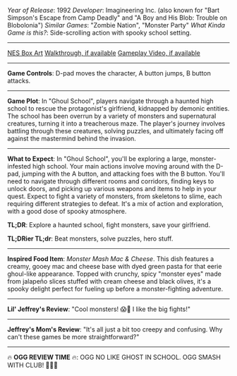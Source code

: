 *Year of Release*: 1992
*Developer*: Imagineering Inc. (also known for "Bart Simpson's Escape from Camp Deadly" and "A Boy and His Blob: Trouble on Blobolonia")
*Similar Games*: "Zombie Nation", "Monster Party"
*What Kinda Game is this?*: Side-scrolling action with spooky school setting.

---
[NES Box Art](https://www.google.com/search?tbm=isch&q=NES+Box+Art+Ghoul+School) 
[Walkthrough, if available](https://www.google.com/search?q=Walkthrough+NES+Ghoul+School)
[Gameplay Video, if available](https://www.youtube.com/results?search_query=gameplay+NES+Ghoul+School) 

- - -
**Game Controls**:
D-pad moves the character, A button jumps, B button attacks.

- - -
**Game Plot**:
In "Ghoul School", players navigate through a haunted high school to rescue the protagonist's girlfriend, kidnapped by demonic entities. The school has been overrun by a variety of monsters and supernatural creatures, turning it into a treacherous maze. The player's journey involves battling through these creatures, solving puzzles, and ultimately facing off against the mastermind behind the invasion.

- - -
**What to Expect**: 
In "Ghoul School", you'll be exploring a large, monster-infested high school. Your main actions involve moving around with the D-pad, jumping with the A button, and attacking foes with the B button. You'll need to navigate through different rooms and corridors, finding keys to unlock doors, and picking up various weapons and items to help in your quest. Expect to fight a variety of monsters, from skeletons to slime, each requiring different strategies to defeat. It's a mix of action and exploration, with a good dose of spooky atmosphere.

**TL;DR**: Explore a haunted school, fight monsters, save your girlfriend.

**TL;DRier TL;dr**: Beat monsters, solve puzzles, hero stuff.

---
**Inspired Food Item**: *Monster Mash Mac & Cheese*. This dish features a creamy, gooey mac and cheese base with dyed green pasta for that eerie ghoul-like appearance. Topped with crunchy, spicy "monster eyes" made from jalapeño slices stuffed with cream cheese and black olives, it's a spooky delight perfect for fueling up before a monster-fighting adventure.

---
**Lil' Jeffrey's Review**: "Cool monsters! 😱👻 I like the big fights!"

---
**Jeffrey's Mom's Review**: "It's all just a bit too creepy and confusing. Why can't these games be more straightforward?"

---
🔥 **OGG REVIEW TIME** 🔥: OGG NO LIKE GHOST IN SCHOOL. OGG SMASH WITH CLUB! 👹🏫🔨
